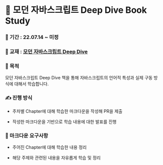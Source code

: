 # 📖 모던 자바스크립트 Deep Dive Book Study

### 📅 기간 : 22.07.14 ~ 미정

### 📔 교재 : [모던 자바스크립트 Deep Dive](http://www.yes24.com/Product/Goods/92742567)

### 🏁 목적

모던 자바스크립트 Deep Dive 책을 통해 자바스크립트의 언어적 특성과 실제 구동 방식에 대해서 학습합니다.

### ✍️ 진행 방식

- 주차별 Chapter에 대해 학습한 마크다운을 작성해 PR을 제출

- 작성한 마크다운을 기반으로 학습 내용에 대한 발표를 진행

### :book: 마크다운 요구사항

- 주어진 Chapter에 대해 학습한 내용 정리

- 해당 주제와 관련된 내용을 자유롭게 학습 및 정리

